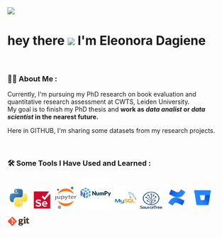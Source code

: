 <div id="header" align="left">
  <img src="https://media.giphy.com/media/BferOKonYOspm28AiB/giphy.gif" width="200"/>
</div>

<h1>
  hey there
  <img src="https://media.giphy.com/media/hvRJCLFzcasrR4ia7z/giphy.gif" width="30px"/>
  I'm  Eleonora Dagiene
</h1>

<img src="https://komarev.com/ghpvc/?username=EleonoraDagiene&style=flat-square&color=blue" alt=""/>

<br>

### :woman_technologist: About Me :

Currently, I'm pursuing my PhD research on book evaluation and quantitative research assessment at CWTS, Leiden University. <br> My goal is to finish my PhD thesis  and **work as _data analist_ or _data scientist_ in the nearest future.** 

Here in GITHUB, I'm sharing some datasets from my research projects.

<br>

### :hammer_and_wrench: Some Tools I Have Used and Learned :
<div>
  <img src="https://github.com/devicons/devicon/blob/master/icons/python/python-original.svg" title="Python"  alt="Python" width="50" height="50"/>&nbsp;  
  <img src="https://github.com/devicons/devicon/blob/master/icons/selenium/selenium-original.svg" title="Selenium"  alt="Selenium" width="40" height="40"/>&nbsp;  
  <img src="https://github.com/devicons/devicon/blob/master/icons/jupyter/jupyter-original-wordmark.svg" title="Jupyter"  alt="Jupyter" width="50" height="50"/>&nbsp;  
  <img src="https://github.com/devicons/devicon/blob/master/icons/numpy/numpy-original-wordmark.svg" title="NumPy"  alt="NumPy" width="70" height="70"/>&nbsp;  
  <img src="https://github.com/devicons/devicon/blob/master/icons/mysql/mysql-original-wordmark.svg" title="MySQL"  alt="MySQL" width="50" height="50"/>&nbsp;  
  <img src="https://github.com/devicons/devicon/blob/master/icons/sourcetree/sourcetree-original-wordmark.svg" title="SourceTree"  alt="SourceTree" width="50" height="40"/>&nbsp;  
  <img src="https://github.com/devicons/devicon/blob/master/icons/confluence/confluence-original.svg" title="Confluence"  alt="Confluence" width="50" height="50"/>&nbsp;  
  <img src="https://github.com/devicons/devicon/blob/master/icons/bitbucket/bitbucket-original.svg" title="BitBucket" alt="BitBucket" width="50" height="50"/>&nbsp;
  <img src="https://github.com/devicons/devicon/blob/master/icons/git/git-original-wordmark.svg" title="Git" **alt="Git" width="50" height="50"/>
</div>



<!--

### :writing_hand: Recent Blog Posts:

**EleonoraDagiene/EleonoraDagiene** is a ✨ _special_ ✨ repository because its `README.md` (this file) appears on your GitHub profile.

Here are some ideas to get you started:

- 🔭 I’m currently working on ...
- 🌱 I’m currently learning ...
- 👯 I’m looking to collaborate on ...
- 🤔 I’m looking for help with ...
- 💬 Ask me about ...
- 📫 How to reach me: ...
- 😄 Pronouns: ...
- ⚡ Fun fact: ...



-->
